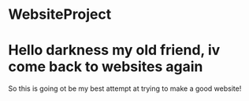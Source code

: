 # WebsiteProject
# Hello darkness my old friend, iv come back to websites again

So this is going ot be my best attempt at trying to make a good website!
